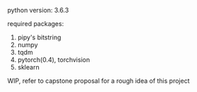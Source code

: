 python version: 3.6.3

required packages:
1. pipy's bitstring
2. numpy
3. tqdm
4. pytorch(0.4), torchvision
5. sklearn

WIP, refer to capstone proposal for a rough idea of this project



